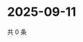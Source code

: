 # 2025-09-11

共 0 条

<!-- BEGIN ZHIHUQUESTIONS -->
<!-- 最后更新时间 Thu Sep 11 2025 21:17:46 GMT+0800 (China Standard Time) -->

<!-- END ZHIHUQUESTIONS -->
